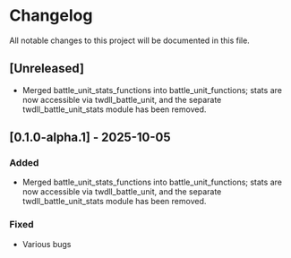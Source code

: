 # Changelog

All notable changes to this project will be documented in this file.

## [Unreleased]

- Merged battle_unit_stats_functions into battle_unit_functions; stats are now accessible via twdll_battle_unit, and the separate twdll_battle_unit_stats module has been removed.

## [0.1.0-alpha.1] - 2025-10-05

### Added
- Merged battle_unit_stats_functions into battle_unit_functions; stats are now accessible via twdll_battle_unit, and the separate twdll_battle_unit_stats module has been removed.

### Fixed
- Various bugs
